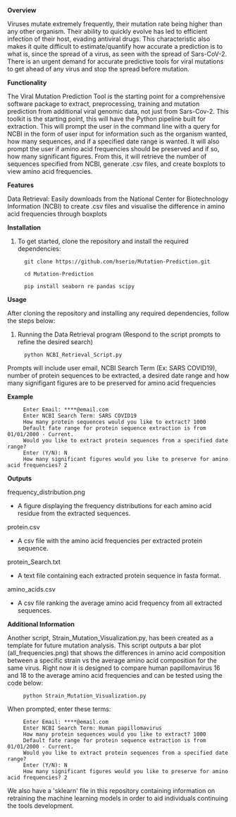 **Overview**

Viruses mutate extremely frequently, their mutation rate being higher than any other organism. Their ability to quickly evolve has led to efficient infection of their host, evading antiviral drugs. This characteristic also makes it quite difficult to estimate/quantify how accurate a prediction is to what is, since the spread of a virus, as seen with the spread of Sars-CoV-2. There is an urgent demand for accurate predictive tools for viral mutations to get ahead of any virus and stop the spread before mutation.

**Functionality**

The Viral Mutation Prediction Tool is the starting point for a comprehensive software package to extract, preprocessing, training and mutation prediction from additional viral genomic data, not just from Sars-Cov-2. This toolkit is the starting point, this will have the Python pipeline built for extraction. This will prompt the user in the command line with a query for NCBI in the form of user input for information such as the organism wanted, how many sequences, and if a specified date range is wanted. It will also prompt the user if amino acid frequencies should be preserved and if so, how many significant figures. From this, it will retrieve the number of sequences specified from NCBI, generate .csv files, and create boxplots to view amino acid frequencies. 

**Features**

Data Retrieval: Easily downloads from the National Center for Biotechnology Information (NCBI) to create .csv files and visualise the difference in amino acid frequencies through boxplots 

**Installation**

1) To get started, clone the repository and install the required dependencies:

         git clone https://github.com/hserio/Mutation-Prediction.git

         cd Mutation-Prediction

         pip install seaborn re pandas scipy

**Usage**

After cloning the repository and installing any required dependencies, follow the steps below:

1) Running the Data Retrieval program (Respond to the script prompts to refine the desired search)

         python NCBI_Retrieval_Script.py
   
Prompts will include user email, NCBI Search Term (Ex: SARS COVID19), number of protein sequences to be extracted, a desired date range and how many signifigant figures are to be preserved for amino acid frequencies

**Example**

         Enter Email: ****@email.com
         Enter NCBI Search Term: SARS COVID19
         How many protein sequences would you like to extract? 1000
         Default fate range for protein sequence extraction is from 01/01/2000 - Current.
         Would you like to extract protein sequences from a specified date range?
         Enter (Y/N): N
         How many significant figures would you like to preserve for amino acid frequencies? 2

**Outputs**

frequency_distribution.png 
- A figure displaying the frequency distributions for each amino acid residue from the extracted sequences. 

protein.csv
- A csv file with the amino acid frequencies per extracted protein sequence.

protein_Search.txt
- A text file containing each extracted protein sequence in fasta format.

amino_acids.csv
- A csv file ranking the average amino acid frequency from all extracted sequences.

**Additional Information**

Another script, Strain_Mutation_Visualization.py, has been created as a template for future mutation analysis. This script outputs a bar plot (all_frequencies.png) that shows the differences in amino acid composition between a specific strain vs the average amino acid composition for the same virus. Right now it is designed to compare human papillomavirus 16 and 18 to the average amino acid frequencies and can be tested using the code below:

         python Strain_Mutation_Visualization.py

When prompted, enter these terms:
   
         Enter Email: ****@email.com
         Enter NCBI Search Term: Human papillomavirus
         How many protein sequences would you like to extract? 1000
         Default fate range for protein sequence extraction is from 01/01/2000 - Current.
         Would you like to extract protein sequences from a specified date range?
         Enter (Y/N): N
         How many significant figures would you like to preserve for amino acid frequencies? 2

We also have a 'sklearn' file in this repository containing information on retraining the machine learning models in order to aid individuals continuing the tools development.
